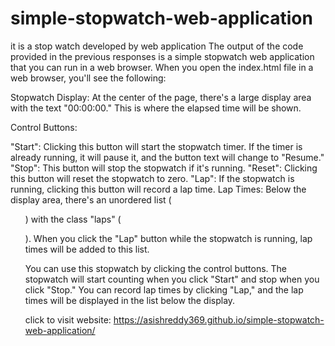# simple-stopwatch-web-application
it is a stop watch developed by web application
The output of the code provided in the previous responses is a simple stopwatch web application that you can run in a web browser. When you open the index.html file in a web browser, you'll see the following:

Stopwatch Display: At the center of the page, there's a large display area with the text "00:00:00." This is where the elapsed time will be shown.

Control Buttons:

"Start": Clicking this button will start the stopwatch timer. If the timer is already running, it will pause it, and the button text will change to "Resume."
"Stop": This button will stop the stopwatch if it's running.
"Reset": Clicking this button will reset the stopwatch to zero.
"Lap": If the stopwatch is running, clicking this button will record a lap time.
Lap Times: Below the display area, there's an unordered list (<ul>) with the class "laps" (<ul id="laps" class="laps"></ul>). When you click the "Lap" button while the stopwatch is running, lap times will be added to this list.

You can use this stopwatch by clicking the control buttons. The stopwatch will start counting when you click "Start" and stop when you click "Stop." You can record lap times by clicking "Lap," and the lap times will be displayed in the list below the display.

click to visit website:  https://asishreddy369.github.io/simple-stopwatch-web-application/
